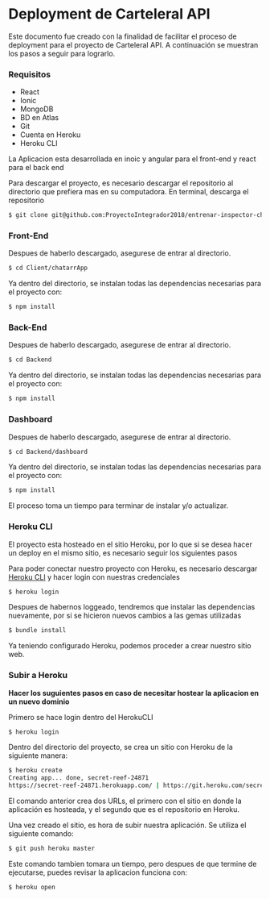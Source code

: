 # Deployment de CarteleraI API

Este documento fue creado con la finalidad de facilitar el proceso de deployment para el proyecto de CarteleraI API. A continuación se muestran los pasos a seguir para lograrlo.

### Requisitos

* React
* Ionic
* MongoDB
* BD en Atlas
* Git
* Cuenta en Heroku
* Heroku CLI

La Aplicacion esta desarrollada en inoic y angular para el front-end y react para el back end

Para descargar el proyecto, es necesario descargar el repositorio al directorio que prefiera mas en su computadora. En terminal, descarga el repositorio
```bash
$ git clone git@github.com:ProyectoIntegrador2018/entrenar-inspector-chatarra
```
### Front-End

Despues de haberlo descargado, asegurese de entrar al directorio.
```bash
$ cd Client/chatarrApp
```

Ya dentro del directorio, se instalan todas las dependencias necesarias para el proyecto con:
```bash
$ npm install
```

### Back-End

Despues de haberlo descargado, asegurese de entrar al directorio.
```bash
$ cd Backend
```

Ya dentro del directorio, se instalan todas las dependencias necesarias para el proyecto con:
```bash
$ npm install
```
### Dashboard

Despues de haberlo descargado, asegurese de entrar al directorio.
```bash
$ cd Backend/dashboard
```

Ya dentro del directorio, se instalan todas las dependencias necesarias para el proyecto con:
```bash
$ npm install
```


El proceso toma un tiempo para terminar de instalar y/o actualizar.


### Heroku CLI

El proyecto esta hosteado en el sitio Heroku, por lo que si se desea hacer un deploy en el mismo sitio, es necesario seguir los siguientes pasos

Para poder conectar nuestro proyecto con Heroku, es necesario descargar [Heroku CLI](https://devcenter.heroku.com/articles/heroku-cli#download-and-install) y hacer login con nuestras credenciales
```bash
$ heroku login
```

Despues de habernos loggeado, tendremos que instalar las dependencias nuevamente, por si se hicieron nuevos cambios a las gemas utilizadas
```bash
$ bundle install
```

Ya teniendo configurado Heroku, podemos proceder a crear nuestro sitio web.

### Subir a Heroku

**Hacer los suguientes pasos en caso de necesitar hostear la aplicacion en un nuevo dominio**

Primero se hace login dentro del HerokuCLI

```bash
$ heroku login
```

Dentro del directorio del proyecto, se crea un sitio con Heroku de la siguiente manera:
```bash
$ heroku create
Creating app... done, secret-reef-24871
https://secret-reef-24871.herokuapp.com/ | https://git.heroku.com/secret-reef-24871.git
```

El comando anterior crea dos URLs, el primero con el sitio en donde la aplicación es hosteada, y el segundo que es el repositorio en Heroku.

Una vez creado el sitio, es hora de subir nuestra aplicación. Se utiliza el siguiente comando:
```bash
$ git push heroku master
```

Este comando tambien tomara un tiempo, pero despues de que termine de ejecutarse, puedes revisar la aplicacion funciona con:
```bash
$ heroku open
```
